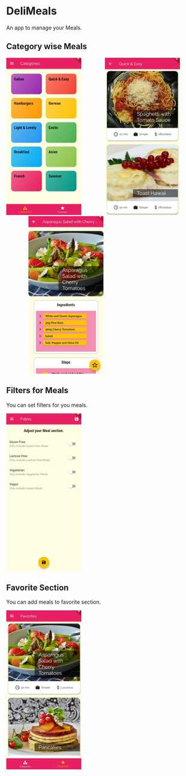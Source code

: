 # DeliMeals
An app to manage your Meals.  
## Category wise Meals
<div>
<img src="https://github.com/shubham242/DeliMeals/blob/main/Preview/1.jpeg" width="200">  &nbsp&nbsp&nbsp&nbsp&nbsp&nbsp&nbsp&nbsp&nbsp&nbsp&nbsp&nbsp&nbsp&nbsp
<img src="https://github.com/shubham242/DeliMeals/blob/main/Preview/3.jpeg" width="200">  &nbsp&nbsp&nbsp&nbsp&nbsp&nbsp&nbsp&nbsp&nbsp&nbsp&nbsp&nbsp&nbsp&nbsp
<img src="https://github.com/shubham242/DeliMeals/blob/main/Preview/4.jpeg" width="200">   
</div>

## Filters for Meals
You can set filters for you meals.  

<img src="https://github.com/shubham242/DeliMeals/blob/main/Preview/2.jpeg" width="200"> 

## Favorite Section
You can add meals to favorite section.  

<img src="https://github.com/shubham242/DeliMeals/blob/main/Preview/5.jpeg" width="200"> 


